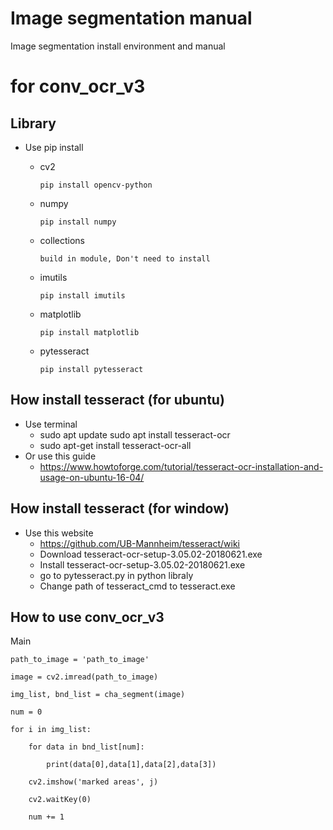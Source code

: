 # Image segmentation manual
Image segmentation install environment and manual

# for conv_ocr_v3

## Library
- Use pip install
  - cv2 
   
        pip install opencv-python
  - numpy 
  
        pip install numpy
  - collections 
  
        build in module, Don't need to install
  - imutils 
  
        pip install imutils
  - matplotlib 
  
        pip install matplotlib
  - pytesseract 
  
        pip install pytesseract

## How install tesseract (for ubuntu)
- Use terminal
  - sudo apt update sudo apt install tesseract-ocr
  - sudo apt-get install tesseract-ocr-all
- Or use this guide
  - https://www.howtoforge.com/tutorial/tesseract-ocr-installation-and-usage-on-ubuntu-16-04/
 
## How install tesseract (for window)
- Use this website
  - https://github.com/UB-Mannheim/tesseract/wiki
  - Download tesseract-ocr-setup-3.05.02-20180621.exe
  - Install tesseract-ocr-setup-3.05.02-20180621.exe
  - go to pytesseract.py in python libraly
  - Change path of tesseract_cmd to tesseract.exe
  
## How to use conv_ocr_v3
Main

    path_to_image = 'path_to_image'

    image = cv2.imread(path_to_image)

    img_list, bnd_list = cha_segment(image)

    num = 0

    for i in img_list:

        for data in bnd_list[num]:
  
            print(data[0],data[1],data[2],data[3])
    
        cv2.imshow('marked areas', j)
  
        cv2.waitKey(0)
  
        num += 1
